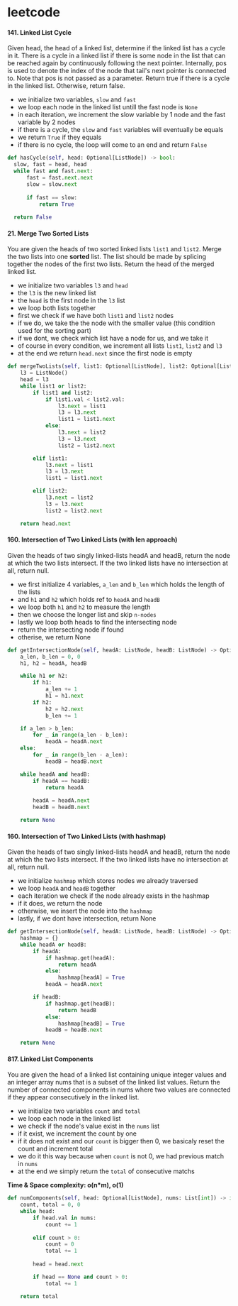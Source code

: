 # leetcode
#### 141. Linked List Cycle
Given head, the head of a linked list, determine if the linked list has a cycle in it. There is a cycle in a linked list if there is some node in the list that can be reached again by continuously following the next pointer. Internally, pos is used to denote the index of the node that tail's next pointer is connected to. Note that pos is not passed as a parameter. Return true if there is a cycle in the linked list. Otherwise, return false.

- we initialize two variables, `slow` and `fast`
- we loop each node in the linked list untill the fast node is `None`
- in each iteration, we increment the slow variable by 1 node and the fast variable by 2 nodes
- if there is a cycle, the `slow` and `fast` variables will eventually be equals
- we return `True` if they equals
- if there is no cycle, the loop will come to an end and return `False`

```python
def hasCycle(self, head: Optional[ListNode]) -> bool:
  slow, fast = head, head
  while fast and fast.next:
      fast = fast.next.next
      slow = slow.next
  
      if fast == slow:
          return True
  
  return False
```


#### 21. Merge Two Sorted Lists
You are given the heads of two sorted linked lists `list1` and `list2`.
Merge the two lists into one **sorted** list. The list should be made by splicing together the nodes of the first two lists.
Return the head of the merged linked list.

- we initialize two variables `l3` and `head`
- the `l3` is the new linked list
- the `head` is the first node in the `l3` list
- we loop both lists together
- first we check if we have both `list1` and `list2` nodes
- if we do, we take the the node with the smaller value (this condition used for the sorting part)
- if we dont, we check which list have a node for us, and we take it
- of course in every condition, we increment all lists `list1`, `list2` and `l3`
- at the end we return `head.next` since the first node is empty

```python
def mergeTwoLists(self, list1: Optional[ListNode], list2: Optional[ListNode]) -> Optional[ListNode]:
    l3 = ListNode()
    head = l3
    while list1 or list2:
        if list1 and list2:
            if list1.val < list2.val:
                l3.next = list1
                l3 = l3.next
                list1 = list1.next
            else:
                l3.next = list2
                l3 = l3.next
                list2 = list2.next

        elif list1:
            l3.next = list1
            l3 = l3.next
            list1 = list1.next

        elif list2:
            l3.next = list2
            l3 = l3.next
            list2 = list2.next

    return head.next
```


#### 160. Intersection of Two Linked Lists (with len approach)
Given the heads of two singly linked-lists headA and headB, return the node at which the two lists intersect. If the two linked lists have no intersection at all, return null.

- we first initialize 4 variables, `a_len` and `b_len` which holds the length of the lists
- and `h1` and `h2` which holds ref to `headA` and `headB`
- we loop both `h1` and `h2` to measure the length
- then we choose the longer list and skip `n-nodes`
- lastly we loop both heads to find the intersecting node
- return the intersecting node if found
- otherise, we return None
    
```python
def getIntersectionNode(self, headA: ListNode, headB: ListNode) -> Optional[ListNode]:
    a_len, b_len = 0, 0
    h1, h2 = headA, headB

    while h1 or h2:
        if h1:
            a_len += 1
            h1 = h1.next
        if h2:
            h2 = h2.next
            b_len += 1

    if a_len > b_len:
        for _ in range(a_len - b_len):
            headA = headA.next
    else:
        for _ in range(b_len - a_len):
            headB = headB.next

    while headA and headB:
        if headA == headB:
            return headA
        
        headA = headA.next
        headB = headB.next

    return None
```


#### 160. Intersection of Two Linked Lists (with hashmap)
Given the heads of two singly linked-lists headA and headB, return the node at which the two lists intersect. If the two linked lists have no intersection at all, return null.

- we initialize `hashmap` which stores nodes we already traversed
- we loop `headA` and `headB` together
- each iteration we check if the node already exists in the hashmap
- if it does, we return the node
- otherwise, we insert the node into the `hashmap`
- lastly, if we dont have intersection, return None
    
```python
def getIntersectionNode(self, headA: ListNode, headB: ListNode) -> Optional[ListNode]:
    hashmap = {}
    while headA or headB:
        if headA:
            if hashmap.get(headA):
                return headA
            else:
                hashmap[headA] = True
            headA = headA.next

        if headB:
            if hashmap.get(headB):
                return headB
            else:
                hashmap[headB] = True
            headB = headB.next

    return None
```


#### 817. Linked List Components
You are given the head of a linked list containing unique integer values and an integer array nums that is a subset of the linked list values.
Return the number of connected components in nums where two values are connected if they appear consecutively in the linked list.

- we initialize two variables `count` and `total`
- we loop each node in the linked list
- we check if the node's value exist in the `nums` list
- if it exist, we increment the count by one
- if it does not exist and our `count` is bigger then 0, we basicaly reset the count and increment total
- we do it this way because when `count` is not 0, we had previous match in `nums`
- at the end we simply return the `total` of consecutive matchs

**Time & Space complexity: o(n*m), o(1)**

```python
def numComponents(self, head: Optional[ListNode], nums: List[int]) -> int:
    count, total = 0, 0
    while head:
        if head.val in nums:
            count += 1
        
        elif count > 0:
            count = 0
            total += 1
            
        head = head.next

        if head == None and count > 0:
            total += 1

    return total
```
